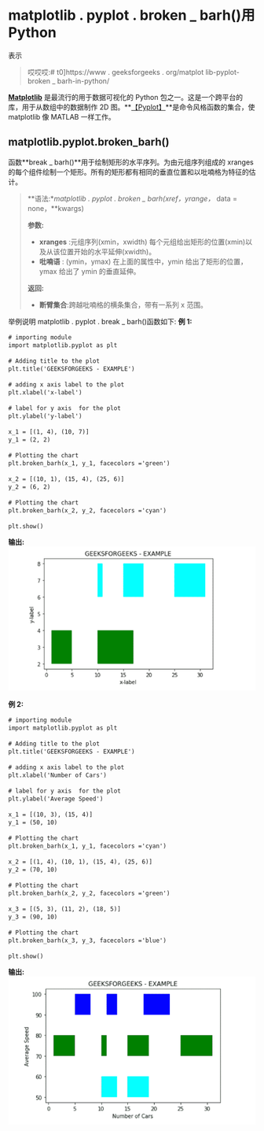 # matplotlib . pyplot . broken _ barh()用 Python

表示

> 哎哎哎:# t0]https://www . geeksforgeeks . org/matplot lib-pyplot-broken _ barh-in-python/

**[Matplotlib](https://www.geeksforgeeks.org/python-matplotlib-an-overview/)** 是最流行的用于数据可视化的 Python 包之一。这是一个跨平台的库，用于从数组中的数据制作 2D 图。**[【Pyplot】](https://www.geeksforgeeks.org/pyplot-in-matplotlib/)**是命令风格函数的集合，使 matplotlib 像 MATLAB 一样工作。

## matplotlib.pyplot.broken_barh()

函数**break _ barh()**用于绘制矩形的水平序列。为由元组序列组成的 xranges 的每个组件绘制一个矩形。所有的矩形都有相同的垂直位置和以吡喃格为特征的估计。

> **语法:**matplotlib . pyplot . broken _ barh(xref，yrange，* data = none，**kwargs)
> 
> **参数:**
> 
> *   **xranges** :元组序列(xmin，xwidth)
>     每个元组给出矩形的位置(xmin)以及从该位置开始的水平延伸(xwidth)。
> *   **吡喃语** : (ymin，ymax)
>     在上面的属性中，ymin 给出了矩形的位置，ymax 给出了 ymin 的垂直延伸。
> 
> **返回:**
> 
> *   **断臂集合**:跨越吡喃格的横条集合，带有一系列 x 范围。

举例说明 matplotlib . pyplot . break _ barh()函数如下:
**例 1:**

```
# importing module
import matplotlib.pyplot as plt

# Adding title to the plot
plt.title('GEEKSFORGEEKS - EXAMPLE')

# adding x axis label to the plot
plt.xlabel('x-label')

# label for y axis  for the plot
plt.ylabel('y-label')

x_1 = [(1, 4), (10, 7)]
y_1 = (2, 2)

# Plotting the chart
plt.broken_barh(x_1, y_1, facecolors ='green')

x_2 = [(10, 1), (15, 4), (25, 6)]
y_2 = (6, 2)

# Plotting the chart
plt.broken_barh(x_2, y_2, facecolors ='cyan')

plt.show()
```

**输出:**
![graph](img/0095a4bacdb2fb2f7db01b1d178e09ff.png)

**例 2:**

```
# importing module
import matplotlib.pyplot as plt

# Adding title to the plot
plt.title('GEEKSFORGEEKS - EXAMPLE')

# adding x axis label to the plot
plt.xlabel('Number of Cars')

# label for y axis  for the plot
plt.ylabel('Average Speed')

x_1 = [(10, 3), (15, 4)]
y_1 = (50, 10)

# Plotting the chart
plt.broken_barh(x_1, y_1, facecolors ='cyan')

x_2 = [(1, 4), (10, 1), (15, 4), (25, 6)]
y_2 = (70, 10)

# Plotting the chart
plt.broken_barh(x_2, y_2, facecolors ='green')

x_3 = [(5, 3), (11, 2), (18, 5)]
y_3 = (90, 10)

# Plotting the chart
plt.broken_barh(x_3, y_3, facecolors ='blue')

plt.show()
```

**输出:**
![graph](img/1c4e66df9a54f6da58393b0fcf063a53.png)